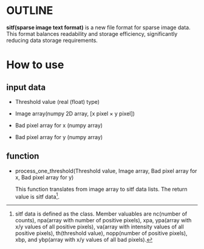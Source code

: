 # OUTLINE

**sitf(sparse image text format)** is a new file format for sparse image data. This format balances readability and storage efficiency, significantly reducing data storage requirements.

# How to use
## input data
* Threshold value (real (float) type)

* Image array(numpy 2D array, [x pixel $\times$ y pixel])

* Bad pixel array for x (numpy array)

* Bad pixel array for y (numpy array)

## function
* process_one_threshold(Threshold value, Image array, Bad pixel array for x, Bad pixel array for y)

  This function translates from image array to sitf data lists. The return value is sitf data[^1].

  [^1]: sitf data is defined as the class. Member valuables are nc(number of counts), npa(array with number of positive pixels), xpa, ypa(array with x/y values of all positive pixels), va(array with intensity values of all positive pixels), th(threshold value), nopp(number of positive pixels), xbp, and ybp(array with x/y values of all bad pixels).
